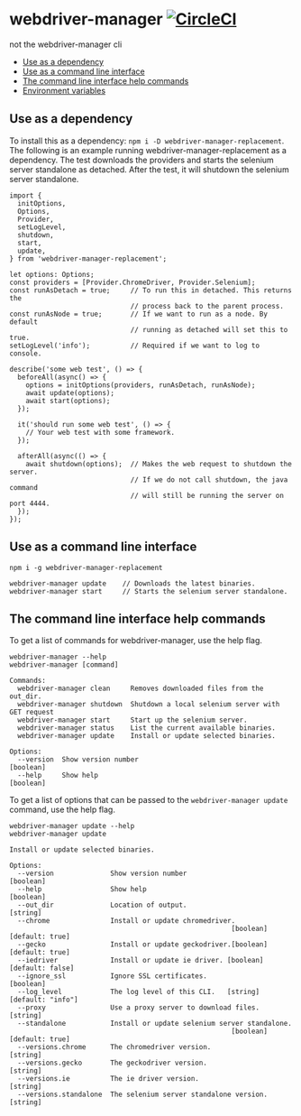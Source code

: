 # webdriver-manager [![CircleCI](https://circleci.com/gh/cnishina/webdriver-manager-replacement.svg?style=svg)](https://circleci.com/gh/cnishina/webdriver-manager-replacement)
not the webdriver-manager cli

* [Use as a dependency](#use-as-a-dependency)
* [Use as a command line interface](#use-as-a-command-line-interface)
* [The command line interface help commands](#the-command-line-interface-help-commands)
* [Environment variables](docs/env_vars.md)


## Use as a dependency

To install this as a dependency: `npm i -D webdriver-manager-replacement`. The
following is an example running webdriver-manager-replacement as a dependency.
The test downloads the providers and starts the selenium server standalone as
detached. After the test, it will shutdown the selenium server standalone.


```
import {
  initOptions,
  Options,
  Provider,
  setLogLevel,
  shutdown,
  start,
  update,
} from 'webdriver-manager-replacement';

let options: Options;
const providers = [Provider.ChromeDriver, Provider.Selenium];
const runAsDetach = true;     // To run this in detached. This returns the
                              // process back to the parent process.
const runAsNode = true;       // If we want to run as a node. By default
                              // running as detached will set this to true.
setLogLevel('info');          // Required if we want to log to console.

describe('some web test', () => {
  beforeAll(async() => {
    options = initOptions(providers, runAsDetach, runAsNode);
    await update(options);
    await start(options);
  });

  it('should run some web test', () => {
    // Your web test with some framework.
  });

  afterAll(async(() => {
    await shutdown(options);  // Makes the web request to shutdown the server.
                              // If we do not call shutdown, the java command
                              // will still be running the server on port 4444.
  });
});

```

## Use as a command line interface

```
npm i -g webdriver-manager-replacement

webdriver-manager update    // Downloads the latest binaries.
webdriver-manager start     // Starts the selenium server standalone.
```

## The command line interface help commands

To get a list of commands for webdriver-manager, use the help flag.

```
webdriver-manager --help
webdriver-manager [command]

Commands:
  webdriver-manager clean     Removes downloaded files from the out_dir.
  webdriver-manager shutdown  Shutdown a local selenium server with GET request
  webdriver-manager start     Start up the selenium server.
  webdriver-manager status    List the current available binaries.
  webdriver-manager update    Install or update selected binaries.

Options:
  --version  Show version number                                       [boolean]
  --help     Show help                                                 [boolean]
```

To get a list of options that can be passed to the `webdriver-manager update`
command, use the help flag.

```
webdriver-manager update --help
webdriver-manager update

Install or update selected binaries.

Options:
  --version              Show version number                           [boolean]
  --help                 Show help                                     [boolean]
  --out_dir              Location of output.                            [string]
  --chrome               Install or update chromedriver.
                                                       [boolean] [default: true]
  --gecko                Install or update geckodriver.[boolean] [default: true]
  --iedriver             Install or update ie driver. [boolean] [default: false]
  --ignore_ssl           Ignore SSL certificates.                      [boolean]
  --log_level            The log level of this CLI.   [string] [default: "info"]
  --proxy                Use a proxy server to download files.          [string]
  --standalone           Install or update selenium server standalone.
                                                       [boolean] [default: true]
  --versions.chrome      The chromedriver version.                      [string]
  --versions.gecko       The geckodriver version.                       [string]
  --versions.ie          The ie driver version.                         [string]
  --versions.standalone  The selenium server standalone version.        [string]
```